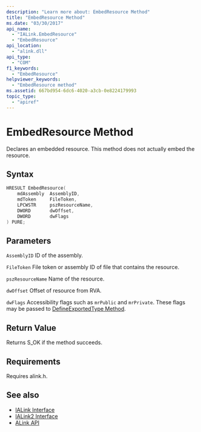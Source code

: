 ```yaml
---
description: "Learn more about: EmbedResource Method"
title: "EmbedResource Method"
ms.date: "03/30/2017"
api_name:
  - "IALink.EmbedResource"
  - "EmbedResource"
api_location:
  - "alink.dll"
api_type:
  - "COM"
f1_keywords:
  - "EmbedResource"
helpviewer_keywords:
  - "EmbedResource method"
ms.assetid: 667bd954-6dc6-4020-a3cb-0e8224179993
topic_type:
  - "apiref"
---
```

# EmbedResource Method

Declares an embedded resource. This method does not actually embed the resource.

## Syntax

```cpp
HRESULT EmbedResource(
    mdAssembly  AssemblyID,
    mdToken     FileToken,
    LPCWSTR     pszResourceName,
    DWORD       dwOffset,
    DWORD       dwFlags
) PURE;
```

## Parameters

 `AssemblyID`
 ID of the assembly.

 `FileToken`
 File token or assembly ID of file that contains the resource.

 `pszResourceName`
 Name of the resource.

 `dwOffset`
 Offset of resource from RVA.

 `dwFlags`
 Accessibility flags such as `mrPublic` and `mrPrivate`. These flags may be passed to [DefineExportedType Method](../../../core/unmanaged-apis/metadata/imetadataassemblyemit-defineexportedtype-method.md).

## Return Value

 Returns S_OK if the method succeeds.

## Requirements

 Requires alink.h.

## See also

- [IALink Interface](ialink-interface.md)
- [IALink2 Interface](ialink2-interface.md)
- [ALink API](index.md)
